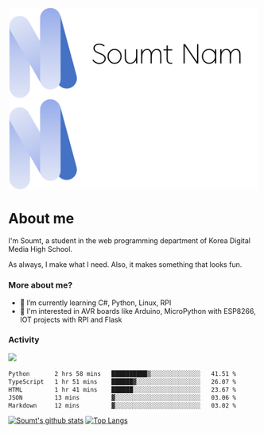 <p align="center">
  <img src="https://github.com/soumt-r/soumt-r/blob/main/soumt.png?raw=true#gh-light-mode-only" style="width:500px">
  <img src="https://github.com/soumt-r/soumt-r/blob/main/soumt_dark.png?raw=true#gh-dark-mode-only" style="width:500px">
</p>

# About me

I'm Soumt, a student in the web programming department of Korea Digital Media High School.

As always, I make what I need. Also, it makes something that looks fun.

### More about me?
- 🌱 I’m currently learning C#, Python, Linux, RPI
- :pushpin: I'm interested in AVR boards like Arduino, MicroPython with ESP8266, IOT projects with RPI and Flask


### Activity
<img height="400" img src="https://wakatime.com/share/@soumt_r/0e4d0df5-374b-4c75-8ddb-57d54d739f69.svg"></img>

<!--START_SECTION:waka-->

```text
Python       2 hrs 58 mins   ██████████▒░░░░░░░░░░░░░░   41.51 %
TypeScript   1 hr 51 mins    ██████▓░░░░░░░░░░░░░░░░░░   26.07 %
HTML         1 hr 41 mins    ██████░░░░░░░░░░░░░░░░░░░   23.67 %
JSON         13 mins         ▓░░░░░░░░░░░░░░░░░░░░░░░░   03.06 %
Markdown     12 mins         ▓░░░░░░░░░░░░░░░░░░░░░░░░   03.02 %
```

<!--END_SECTION:waka-->

[![Soumt's github stats](https://github-readme-stats.vercel.app/api?username=soumt-r)](https://github.com/anuraghazra/github-readme-stats)
[![Top Langs](https://github-readme-stats.vercel.app/api/top-langs/?username=soumt-r&layout=compact)](https://github.com/anuraghazra/github-readme-stats)

